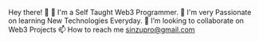  Hey there! 🤝
🔭 I'm a Self Taught Web3 Programmer.
🌱 I'm very Passionate on learning New Technologies Everyday.
💞️ I’m looking to collaborate on Web3 Projects 
📫 How to reach me sinzupro@gmail.com

<!---
Sinzupro/Sinzupro is a ✨ special ✨ repository because its `README.md` (this file) appears on your GitHub profile.
You can click the Preview link to take a look at your changes.
--->
